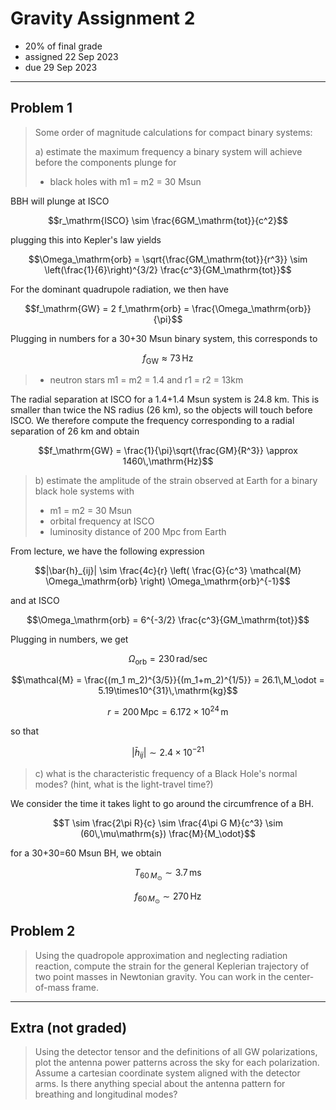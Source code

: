 # Gravity Assignment 2

  * 20% of final grade
  * assigned 22 Sep 2023
  * due 29 Sep 2023

---

## Problem 1

> Some order of magnitude calculations for compact binary systems:
> 
> a) estimate the maximum frequency a binary system will achieve before the components plunge for
> 
>  - black holes with m1 = m2 = 30 Msun

BBH will plunge at ISCO

```math
r_\mathrm{ISCO} \sim \frac{6GM_\mathrm{tot}}{c^2}
```

plugging this into Kepler's law yields

```math
\Omega_\mathrm{orb} = \sqrt{\frac{GM_\mathrm{tot}}{r^3}} \sim \left(\frac{1}{6}\right)^{3/2} \frac{c^3}{GM_\mathrm{tot}}
```

For the dominant quadrupole radiation, we then have

```math
f_\mathrm{GW} = 2 f_\mathrm{orb} = \frac{\Omega_\mathrm{orb}}{\pi}
```

Plugging in numbers for a 30+30 Msun binary system, this corresponds to

```math
f_\mathrm{GW} \approx 73\,\mathrm{Hz}
```

>  - neutron stars m1 = m2 = 1.4 and r1 = r2 = 13km

The radial separation at ISCO for a 1.4+1.4 Msun system is 24.8 km. This is smaller than twice the NS radius (26 km), so the objects will touch before ISCO.
We therefore compute the frequency corresponding to a radial separation of 26 km and obtain

```math
f_\mathrm{GW} = \frac{1}{\pi}\sqrt{\frac{GM}{R^3}} \approx 1460\,\mathrm{Hz}
```

> b) estimate the amplitude of the strain observed at Earth for a binary black hole systems with
>
>   - m1 = m2 = 30 Msun
>   - orbital frequency at ISCO
>   - luminosity distance of 200 Mpc from Earth

From lecture, we have the following expression

```math
|\bar{h}_{ij}| \sim \frac{4c}{r} \left( \frac{G}{c^3} \mathcal{M} \Omega_\mathrm{orb} \right) \Omega_\mathrm{orb}^{-1}
```

and at ISCO

```math
\Omega_\mathrm{orb} = 6^{-3/2} \frac{c^3}{GM_\mathrm{tot}}
```

Plugging in numbers, we get

```math
\Omega_\mathrm{orb} = 230\,\mathrm{rad/sec}
```

```math
\mathcal{M} = \frac{(m_1 m_2)^{3/5}}{(m_1+m_2)^{1/5}} = 26.1\,M_\odot = 5.19\times10^{31}\,\mathrm{kg}
```

```math
r = 200\,\mathrm{Mpc} = 6.172 \times 10^{24}\,\mathrm{m}
```

so that

```math
|\bar{h}_{ij}| \sim 2.4 \times 10^{-21}
```

> c) what is the characteristic frequency of a Black Hole's normal modes? (hint, what is the light-travel time?)

We consider the time it takes light to go around the circumfrence of a BH.

```math
T \sim \frac{2\pi R}{c} \sim \frac{4\pi G M}{c^3} \sim (60\,\mu\mathrm{s}) \frac{M}{M_\odot}
```

for a 30+30=60 Msun BH, we obtain

```math
T_{60\,M_\odot} \sim 3.7\,\mathrm{ms}
```

```math
f_{60\,M_\odot} \sim 270\,\mathrm{Hz}
```

## Problem 2

> Using the quadropole approximation and neglecting radiation reaction, compute the strain for the general Keplerian trajectory of two point masses in Newtonian gravity. You can work in the center-of-mass frame.

---

## Extra (not graded)

> Using the detector tensor and the definitions of all GW polarizations, plot the antenna power patterns across the sky for each polarization. Assume a cartesian coordinate system aligned with the detector arms. Is there anything special about the antenna pattern for breathing and longitudinal modes?

